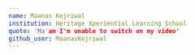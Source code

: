 ```yaml
---
name: Maanas Kejriwal
institution: Heritage Xperiential Learning School
quote: 'Ma'am I'm unable to switch on my video'
github_user: MaanasKejriwal
---
```

